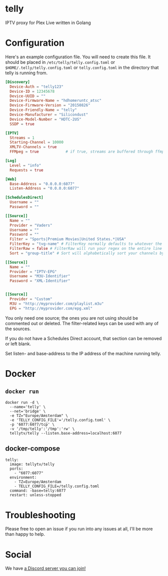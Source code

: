 # telly

IPTV proxy for Plex Live written in Golang

# Configuration

Here's an example configuration file. You will need to create this file.  It should be placed in `/etc/telly/telly.config.toml` or `$HOME/.telly/telly.config.toml` or `telly.config.toml` in the directory that telly is running from.

```toml
[Discovery]
  Device-Auth = "telly123"
  Device-ID = 12345678
  Device-UUID = ""
  Device-Firmware-Name = "hdhomeruntc_atsc"
  Device-Firmware-Version = "20150826"
  Device-Friendly-Name = "telly"
  Device-Manufacturer = "Silicondust"
  Device-Model-Number = "HDTC-2US"
  SSDP = true

[IPTV]
  Streams = 1
  Starting-Channel = 10000
  XMLTV-Channels = true
  FFMpeg = true            # if true, streams are buffered through ffmpeg; ffmpeg must be on your $PATH

[Log]
  Level = "info"
  Requests = true

[Web]
  Base-Address = "0.0.0.0:6077"
  Listen-Address = "0.0.0.0:6077"

[SchedulesDirect]
  Username = ""
  Password = ""

[[Source]]
  Name = ""
  Provider = "Vaders"
  Username = ""
  Password = ""
  Filter = "Sports|Premium Movies|United States.*|USA"
  FilterKey = "tvg-name" # FilterKey normally defaults to whatever the provider file says is best, otherwise you must set this.
  FilterRaw = false # FilterRaw will run your regex on the entire line instead of just specific keys.
  Sort = "group-title" # Sort will alphabetically sort your channels by the M3U key provided

[[Source]]
  Name = ""
  Provider = "IPTV-EPG"
  Username = "M3U-Identifier"
  Password = "XML-Identifier"


[[Source]]
  Provider = "Custom"
  M3U = "http://myprovider.com/playlist.m3u"
  EPG = "http://myprovider.com/epg.xml"
```
You only need one source; the ones you are not using should be commented out or deleted. The filter-related keys can be used with any of the sources.

If you do not have a Schedules Direct account, that section can be removed or left blank.

Set listen- and base-address to the IP address of the machine running telly.

# Docker

## `docker run`
```
docker run -d \
  --name='telly' \
  --net='bridge' \
  -e TZ="Europe/Amsterdam" \
  -e 'TELLY_CONFIG_FILE'='/telly.config.toml' \
  -p '6077:6077/tcp' \
  -v '/tmp/telly':'/tmp':'rw' \
  tellytv/telly --listen.base-address=localhost:6077
```

## docker-compose
```
telly:
  image: tellytv/telly
  ports:
    - "6077:6077"
  environment:
    - TZ=Europe/Amsterdam
    - TELLY_CONFIG_FILE=/telly.config.toml
  command: -base=telly:6077
  restart: unless-stopped
```

# Troubleshooting

Please free to open an issue if you run into any issues at all, I'll be more than happy to help.

# Social

We have [a Discord server you can join!](https://discord.gg/bnNC8qX)

